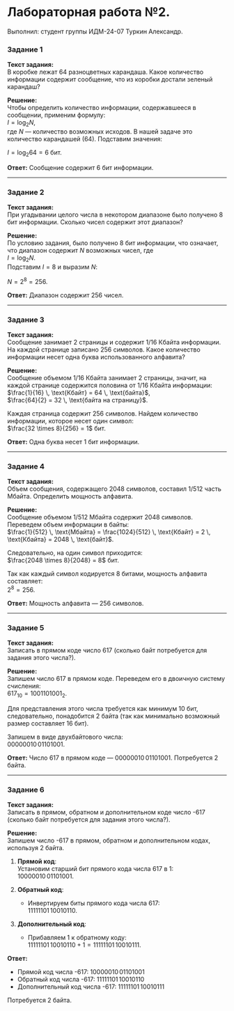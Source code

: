 # Лабораторная работа №2.
Выполнил: студент группы ИДМ-24-07 Туркин Александр.
### Задание 1

**Текст задания:**  
В коробке лежат 64 разноцветных карандаша. Какое количество информации содержит сообщение, что из коробки достали зеленый карандаш?

**Решение:**  
Чтобы определить количество информации, содержавшееся в сообщении, применим формулу:  
$I = \log_2 N$,  
где $N$ — количество возможных исходов. В нашей задаче это количество карандашей (64). Подставим значения:

$I = \log_2 64 = 6$ бит.

**Ответ:** Сообщение содержит 6 бит информации.

---

### Задание 2

**Текст задания:**  
При угадывании целого числа в некотором диапазоне было получено 8 бит информации. Сколько чисел содержит этот диапазон?

**Решение:**  
По условию задания, было получено 8 бит информации, что означает, что диапазон содержит $N$ возможных чисел, где  
$I = \log_2 N$.  
Подставим $I = 8$ и выразим $N$:

$N = 2^8 = 256$.

**Ответ:** Диапазон содержит 256 чисел.

---

### Задание 3

**Текст задания:**  
Сообщение занимает 2 страницы и содержит 1/16 Кбайта информации. На каждой странице записано 256 символов. Какое количество информации несет одна буква использованного алфавита?

**Решение:**  
Сообщение объемом 1/16 Кбайта занимает 2 страницы, значит, на каждой странице содержится половина от 1/16 Кбайта информации:  
$\frac{1}{16} \, \text{Кбайт} = 64 \, \text{байта}$,  
$\frac{64}{2} = 32 \, \text{байта на страницу}$.

Каждая страница содержит 256 символов. Найдем количество информации, которое несет один символ:  
$\frac{32 \times 8}{256} = 1$ бит.

**Ответ:** Одна буква несет 1 бит информации.

---

### Задание 4

**Текст задания:**  
Объем сообщения, содержащего 2048 символов, составил 1/512 часть Мбайта. Определить мощность алфавита.

**Решение:**  
Сообщение объемом 1/512 Мбайта содержит 2048 символов. Переведем объем информации в байты:  
$\frac{1}{512} \, \text{Мбайта} = \frac{1024}{512} \, \text{Кбайт} = 2 \, \text{Кбайта} = 2048 \, \text{байт}$.

Следовательно, на один символ приходится:  
$\frac{2048 \times 8}{2048} = 8$ бит.

Так как каждый символ кодируется 8 битами, мощность алфавита составляет:  
$2^8 = 256$.

**Ответ:** Мощность алфавита — 256 символов.

---

### Задание 5

**Текст задания:**  
Записать в прямом коде число 617 (сколько байт потребуется для задания этого числа?).

**Решение:**  
Запишем число 617 в прямом коде. Переведем его в двоичную систему счисления:  
$617_{10} = 1001101001_2$.  

Для представления этого числа требуется как минимум 10 бит, следовательно, понадобится 2 байта (так как минимально возможный размер составляет 16 бит).

Запишем в виде двухбайтового числа:  
$00000010 \, 01101001$.

**Ответ:** Число 617 в прямом коде — $00000010 \, 01101001$. Потребуется 2 байта.

---

### Задание 6

**Текст задания:**  
Записать в прямом, обратном и дополнительном коде число -617 (сколько байт потребуется для задания этого числа?).

**Решение:**  
Запишем число -617 в прямом, обратном и дополнительном кодах, используя 2 байта.

1. **Прямой код**:  
   Установим старший бит прямого кода числа 617 в 1:  
   $10000010 \, 01101001$.

2. **Обратный код**:
   - Инвертируем биты прямого кода числа 617:  
     $11111101 \, 10010110$.

3. **Дополнительный код**:
   - Прибавляем 1 к обратному коду:  
     $11111101 \, 10010110 + 1 = 11111101 \, 10010111$.

**Ответ:**  
- Прямой код числа -617: $10000010 \, 01101001$
- Обратный код числа -617: $11111101 \, 10010110$
- Дополнительный код числа -617: $11111101 \, 10010111$
  
Потребуется 2 байта.